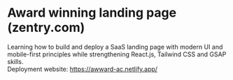 # Award winning landing page (zentry.com)

Learning how to build and deploy a SaaS landing page with modern UI and mobile-first principles while strengthening React.js, Tailwind CSS and GSAP skills.  
Deployment website: https://awward-ac.netlify.app/